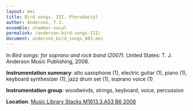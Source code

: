 ```yaml
---
layout: mei
title: Bird songs, III. Pterodactyl
author: Anderson, T.J.
ensemble: chamber-vocal
permalink: /anderson-bird-songs-III/
document: anderson_bird_songs_003.mei
---
```


In *Bird songs: for soprano and rock band (2007).* United States: T. J. Anderson Music Publishing, 2008.

**Instrumentation summary**: alto saxophone (1), electric guitar (1), piano (1), keyboard synthesizer (1), jazz drum set (1), soprano voice (1)

**Instrumentation group**: woodwinds, strings, keyboard, voice, percussion

**Location**: <a href="https://tufts-primo.hosted.exlibrisgroup.com/permalink/f/bnf7qa/01TUN_ALMA21221659780003851" target="_blank">Music Library Stacks M1613.3.A53 B6 2008 </a>
